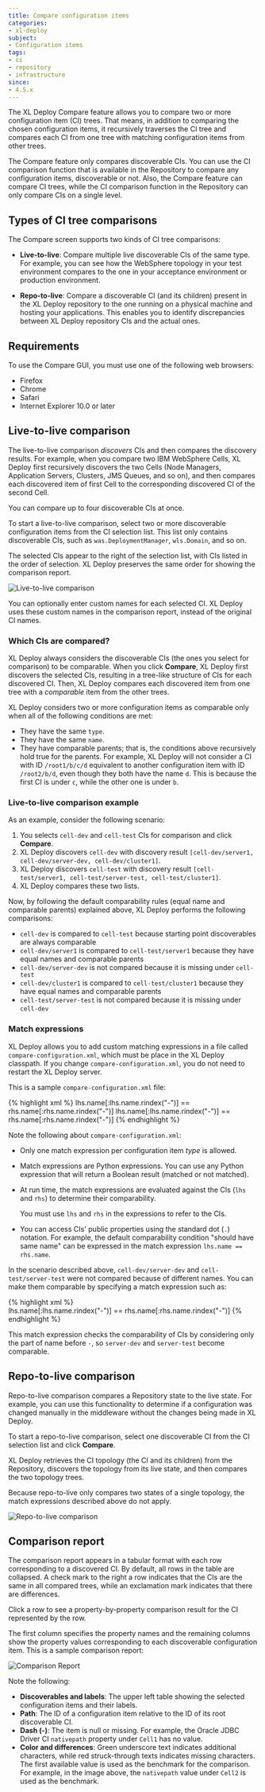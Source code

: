 ```yaml
---
title: Compare configuration items
categories:
- xl-deploy
subject:
- Configuration items
tags:
- ci
- repository
- infrastructure
since:
- 4.5.x
---
```


The XL Deploy Compare feature allows you to compare two or more configuration item (CI) trees. That means, in addition to comparing the chosen configuration items, it recursively traverses the CI tree and compares each CI from one tree with matching configuration items from other trees.

The Compare feature only compares discoverable CIs. You can use the CI comparison function that is available in the Repository to compare any configuration items, discoverable or not. Also, the Compare feature can compare CI trees, while the CI comparison function in the Repository can only compare CIs on a single level.

## Types of CI tree comparisons

The Compare screen supports two kinds of CI tree comparisons:

* **Live-to-live**: Compare multiple live discoverable CIs of the same type. For example, you can see how the WebSphere topology in your test environment compares to the one in your acceptance environment or production environment.

* **Repo-to-live**: Compare a discoverable CI (and its children) present in the XL Deploy repository to the one running on a physical machine and hosting your applications. This enables you to identify discrepancies between XL Deploy repository CIs and the actual ones. 

## Requirements

To use the Compare GUI, you must use one of the following web browsers:

* Firefox
* Chrome
* Safari
* Internet Explorer 10.0 or later

## Live-to-live comparison

The live-to-live comparison *discovers* CIs and then compares the discovery results. For example, when you compare two IBM WebSphere Cells, XL Deploy first recursively discovers the two Cells (Node Managers, Application Servers, Clusters, JMS Queues, and so on), and then compares each discovered item of first Cell to the corresponding discovered CI of the second Cell. 

You can compare up to four discoverable CIs at once.

To start a live-to-live comparison, select two or more discoverable configuration items from the CI selection list. This list only contains discoverable CIs, such as `was.DeploymentManager`, `wls.Domain`, and so on.

The selected CIs appear to the right of the selection list, with CIs listed in the order of selection. XL Deploy preserves the same order for showing the comparison report.

![Live-to-live comparison](images/compare-feature-live-2-live-compare.png)

You can optionally enter custom names for each selected CI. XL Deploy uses these custom names in the comparison report, instead of the original CI names.

### Which CIs are compared?

XL Deploy always considers the discoverable CIs (the ones you select for comparison) to be comparable. When you click **Compare**, XL Deploy first discovers the selected CIs, resulting in a tree-like structure of CIs for each discovered CI. Then, XL Deploy compares each discovered item from one tree with a *comparable* item from the other trees.

XL Deploy considers two or more configuration items as comparable only when all of the following conditions are met:

 * They have the same `type`.
 * They have the same `name`.
 * They have comparable parents; that is, the conditions above recursively hold true for the parents. For example, XL Deploy will not consider a CI with ID `/root1/b/c/d` equivalent to another configuration item with ID `/root2/b/d`, even though they both have the name `d`. This is because the first CI is under `c`, while the other one is under `b`.
 
### Live-to-live comparison example
   
As an example, consider the following scenario:
 
 1. You selects `cell-dev` and `cell-test` CIs for comparison and click **Compare**.
 2. XL Deploy discovers `cell-dev` with discovery result `[cell-dev/server1, cell-dev/server-dev, cell-dev/cluster1]`.
 3. XL Deploy discovers `cell-test` with discovery result `[cell-test/server1, cell-test/server-test, cell-test/cluster1]`.
 4. XL Deploy compares these two lists.
 
Now, by following the default comparability rules (equal name and comparable parents) explained above, XL Deploy performs the following comparisons:
 
 * `cell-dev` is compared to `cell-test` because starting point discoverables are always comparable
 * `cell-dev/server1` is compared to `cell-test/server1` because they have equal names and comparable parents
 * `cell-dev/server-dev` is not compared because it is missing under `cell-test`
 * `cell-dev/cluster1` is compared to `cell-test/cluster1` because they have equal names and comparable parents
 * `cell-test/server-test` is not compared because it is missing under `cell-dev`

### Match expressions

XL Deploy allows you to add custom matching expressions in a file called `compare-configuration.xml`, which must be place in the XL Deploy classpath. If you change `compare-configuration.xml`, you do not need to restart the XL Deploy server.

This is a sample `compare-configuration.xml` file:

{% highlight xml %}
<compare-configurations>
    <compare-configuration type="was.Server">
        <match-expression>lhs.name[:lhs.name.rindex("-")] == rhs.name[:rhs.name.rindex("-")]</match-expression>
    </compare-configuration>
    <compare-configuration type="was.Cluster">
        <match-expression>lhs.name[:lhs.name.rindex("-")] == rhs.name[:rhs.name.rindex("-")]</match-expression>
    </compare-configuration>
</compare-configurations>
{% endhighlight %}

Note the following about `compare-configuration.xml`:

* Only one match expression per configuration item *type* is allowed.
* Match expressions are Python expressions. You can use any Python expression that will return a Boolean result (matched or not matched).
* At run time, the match expressions are evaluated against the CIs (`lhs` and `rhs`) to determine their comparability.

    You must use `lhs` and `rhs` in the expressions to refer to the CIs.

* You can access CIs' public properties using the standard dot (`.`) notation. For example, the default comparability
   condition "should have same name" can be expressed in the match expression `lhs.name == rhs.name`.
   
In the scenario described above, `cell-dev/server-dev` and `cell-test/server-test` were not compared because of different names. You can make them comparable by specifying a match expression such as:

{% highlight xml %}    
lhs.name[:lhs.name.rindex("-")] == rhs.name[:rhs.name.rindex("-")]
{% endhighlight %}

This match expression checks the comparability of CIs by considering only the part of name before `-`, so `server-dev` and `server-test` become comparable.

## Repo-to-live comparison

Repo-to-live comparison compares a Repository state to the live state. For example, you can use this functionality to determine if a configuration was changed manually in the middleware without the changes being made in XL Deploy.

To start a repo-to-live comparison, select one discoverable CI from the CI selection list and click **Compare**.

XL Deploy retrieves the CI topology (the CI and its children) from the Repository, discovers the topology from its live state, and then compares the two topology trees.

Because repo-to-live only compares two states of a single topology, the match expressions described above do not apply.

![Repo-to-live comparison](images/compare-feature-repo-2-live-compare.png)

## Comparison report

The comparison report appears in a tabular format with each row corresponding to a discovered CI. By default, all rows in the table are collapsed. A check mark to the right a row indicates that the CIs are the same in all compared trees, while an exclamation mark indicates that there are differences.

Click a row to see a property-by-property comparison result for the CI represented by the row.

The first column specifies the property names and the remaining columns show the property values corresponding to each discoverable configuration item. This is a sample comparison report:

![Comparison Report](images/compare-feature-report-diff.png)

Note the following:

* **Discoverables and labels**: The upper left table showing the selected configuration items and their labels.
* **Path**: The ID of a configuration item relative to the ID of its root discoverable CI.
* **Dash (-)**: The item is null or missing. For example, the Oracle JDBC Driver CI `nativepath` property under `Cell1` has no value.
* **Color and differences**: Green underscore text indicates additional characters, while red struck-through texts indicates missing characters. The first available value is used as the benchmark for the comparison. For example, in the image above, the `nativepath` value under `Cell2` is used as the benchmark.
